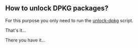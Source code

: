 ## How to unlock DPKG packages?

For this purpose you only need to run the [unlock-dpkg](https://github.com/hamidaria70/personal/blob/master/documents/unlock-dpkg.sh) script.

That's it...

There you have it...
